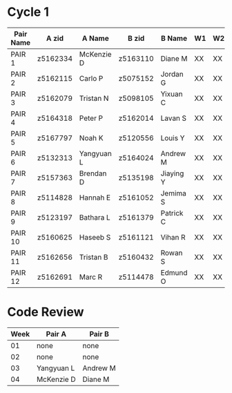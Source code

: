 # Cycle 1

| Pair Name | A zid   | A Name    | B zid   | B Name  | W1 | W2 | W3 | 
| --------- | --------|---------- | --------|-------- | -- | -- | -- | 
| PAIR 1    | z5162334|McKenzie D | z5163110|Diane M  | XX | XX | XX |
| PAIR 2    | z5162115|Carlo P    | z5075152|Jordan G | XX | XX | XX |
| PAIR 3    | z5162079|Tristan N  | z5098105|Yixuan C | XX | XX | XX |
| PAIR 4    | z5164318|Peter P    | z5162014|Lavan S  | XX | XX | XX |
| PAIR 5    | z5167797|Noah K     | z5120556|Louis Y  | XX | XX | XX |
| PAIR 6    | z5132313|Yangyuan L | z5164024|Andrew M | XX | XX | XX |
| PAIR 7    | z5157363|Brendan D  | z5135198|Jiaying Y| XX | XX | XX |
| PAIR 8    | z5114828|Hannah E   | z5161052|Jemima S | XX | XX | XX | 
| PAIR 9    | z5123197|Bathara L  | z5161379|Patrick C| XX | XX | XX |
| PAIR 10   | z5160625|Haseeb S   | z5161121|Vihan R  | XX | XX | XX |
| PAIR 11   | z5162656|Tristan B  | z5160432|Rowan S  | XX | XX | XX |
| PAIR 12   |z5162691 |Marc R     | z5114478|Edmund O | XX | XX | XX |

# Code Review

| Week | Pair A | Pair B |
| ---- | ------ | ------ |
|  01  |  none  |  none  |
|  02  |  none  |  none  |
|  03  |  Yangyuan L |Andrew M |
|  04  |  McKenzie D |Diane M   |







